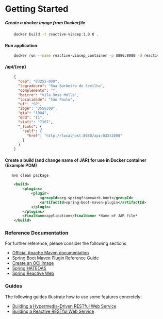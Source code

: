 # Getting Started

##### Create a docker image from Dockerfile

```bash
    docker build -t reactive-viacep:1.0.0 .
```
#### Run application

```bash
    docker run --name reactive-viacep_container -p 8080:8080 -d reactive-viacep:1.0.0
```

#### /api/{cep}

```json
    {
      "cep": "03252-000",
      "logradouro": "Rua Barbeiro de Sevilha",
      "complemento": "",
      "bairro": "Vila Rosa Molla",
      "localidade": "São Paulo",
      "uf": "SP",
      "ibge": "3550308",
      "gia": "1004",
      "ddd": "11",
      "siafi": "7107",
      "_links": {
        "self": {
          "href": "http://localhost:8080/api/03252000"
        }
      }
    }
```

#### Create a build (and change name of JAR) for use in Docker container (Example POM)

```bash
   mvn clean package
```

```xml
	<build>
		<plugins>
			<plugin>
				<groupId>org.springframework.boot</groupId>
				<artifactId>spring-boot-maven-plugin</artifactId>
			</plugin>
		</plugins>
		<finalName>application</finalName> *Name of JAR file*
	</build>
```


### Reference Documentation
For further reference, please consider the following sections:

* [Official Apache Maven documentation](https://maven.apache.org/guides/index.html)
* [Spring Boot Maven Plugin Reference Guide](https://docs.spring.io/spring-boot/docs/3.1.0/maven-plugin/reference/html/)
* [Create an OCI image](https://docs.spring.io/spring-boot/docs/3.1.0/maven-plugin/reference/html/#build-image)
* [Spring HATEOAS](https://docs.spring.io/spring-boot/docs/3.1.0/reference/htmlsingle/#web.spring-hateoas)
* [Spring Reactive Web](https://docs.spring.io/spring-boot/docs/3.1.0/reference/htmlsingle/#web.reactive)

### Guides
The following guides illustrate how to use some features concretely:

* [Building a Hypermedia-Driven RESTful Web Service](https://spring.io/guides/gs/rest-hateoas/)
* [Building a Reactive RESTful Web Service](https://spring.io/guides/gs/reactive-rest-service/)

